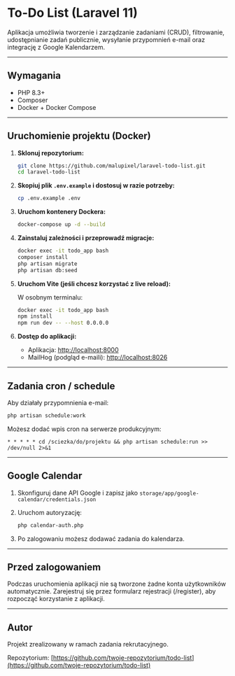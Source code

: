 # To-Do List (Laravel 11)

Aplikacja umożliwia tworzenie i zarządzanie zadaniami (CRUD), filtrowanie, udostępnianie zadań publicznie, wysyłanie przypomnień e-mail oraz integrację z Google Kalendarzem.

---

## Wymagania

- PHP 8.3+
- Composer
- Docker + Docker Compose

---

## Uruchomienie projektu (Docker)

1. **Sklonuj repozytorium:**

   ```bash
   git clone https://github.com/malupixel/laravel-todo-list.git
   cd laravel-todo-list
   ```

2. **Skopiuj plik **`.env.example`** i dostosuj w razie potrzeby:**

   ```bash
   cp .env.example .env
   ```

3. **Uruchom kontenery Dockera:**

   ```bash
   docker-compose up -d --build
   ```

4. **Zainstaluj zależności i przeprowadź migracje:**

   ```bash
   docker exec -it todo_app bash
   composer install
   php artisan migrate
   php artisan db:seed
   ```

5. **Uruchom Vite (jeśli chcesz korzystać z live reload):**

   W osobnym terminalu:

   ```bash
   docker exec -it todo_app bash
   npm install
   npm run dev -- --host 0.0.0.0
   ```

6. **Dostęp do aplikacji:**

    - Aplikacja: [http://localhost:8000](http://localhost:8000)
    - MailHog (podgląd e-maili): [http://localhost:8026](http://localhost:8026)

---

## Zadania cron / schedule

Aby działały przypomnienia e-mail:

```bash
php artisan schedule:work
```

Możesz dodać wpis cron na serwerze produkcyjnym:

```cron
* * * * * cd /sciezka/do/projektu && php artisan schedule:run >> /dev/null 2>&1
```

---

## Google Calendar

1. Skonfiguruj dane API Google i zapisz jako `storage/app/google-calendar/credentials.json`

2. Uruchom autoryzację:

   ```bash
   php calendar-auth.php
   ```

3. Po zalogowaniu możesz dodawać zadania do kalendarza.

---

## Przed zalogowaniem

Podczas uruchomienia aplikacji nie są tworzone żadne konta użytkowników automatycznie.
Zarejestruj się przez formularz rejestracji (/register), aby rozpocząć korzystanie z aplikacji.


---

## Autor

Projekt zrealizowany w ramach zadania rekrutacyjnego.

Repozytorium: [https://github.com/twoje-repozytorium/todo-list](https://github.com/twoje-repozytorium/todo-list)

